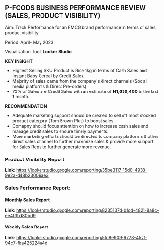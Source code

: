 ## P-FOODS BUSINESS PERFORMANCE REVIEW (SALES, PRODUCT VISIBILITY)

Aim: Track Performance for an FMCG brand performance in terms of sales, product visibility

Period: April- May 2023

Visualization Tool: **Looker Studio**

**KEY INSIGHT**
- Highest Selling SKU Product is Rice 1kg in terms of Cash Sales and Instant Baby Cereal by Credit Sales.
- Majority of sales came from the company's direct channels (Social media platforms & Direct Pre-orders)
- 73% of Sales are Credit Sales with an estimate of **N1,639,400** in the last **1** month.

**RECOMMENDATION**
- Adequate marketing support should be created to sell off most stocked product category (Tom Brown Plus) to boost sales.
- Comapny should focus attention on how to increase cash sales and manage credit sales to ensure timely payments.
- More marketing efforts should be directed to company platforms & other direct sales channel to further maximize sales & provide more support for Sales Reps to further generate more revenue.

### Product Visibility Report
**Link**: https://lookerstudio.google.com/reporting/35be3117-15d0-4938-9e2a-d48b23009ae3

### Sales Performance Report:

#### Monthly Sales Report
**Link**: https://lookerstudio.google.com/reporting/8235137d-b1cd-4821-8a8c-ee4f3bd80bd9

#### Weekly Sales Report
**Link**: https://lookerstudio.google.com/reporting/5fc8e909-6773-452f-94c7-fba425224a4d
